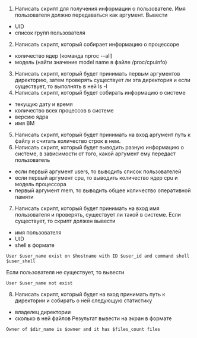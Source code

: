 1) Написать скрипт для получения информации о пользователе. Имя пользователя должно передаваться как аргумент. Вывести
- UID
- список групп пользователя
2) Написать скрипт, который собирает информацию о процессоре
- количество ядер (команда nproc --all)
- модель (найти значение model name в файле /proc/cpuinfo)
3) Написать скрипт, который будет принимать первым аргументов директорию, затем проверять существует ли эта директория и если существует, то выполнять в ней ls -l
4) Написать скрипт, который будет собирать информацию о системе
- текущую дату и время
- количество всех процессов в системе
- версию ядра
- имя ВМ
5) Написать скрипт, который будет принимать на вход аргумент путь к файлу и считать количество строк в нем.
6) Написать скрипт, который будет выводить разную информацию о системе, в зависимости от того, какой аргумент ему передаст пользователь
- если первый аргумент users, то выводить список пользователей
- если первый аргумент cpu, то выводить количество ядер cpu и модель процессора
- первый аргумент mem, то выводить общее количество оперативной памяти
7) Написать скрипт, который будет принимать на вход имя пользователя и проверять, существует ли такой в системе. Если существует, то скрипт должен вывести
- имя пользователя
- UID
- shell в формате
```
User $user_name exist on $hostname with ID $user_id and command shell $user_shell
```
Если пользователя не существует, то вывести
```
User $user_name not exist
```
8) Написать скрипт, который будет на вход принимать путь к директории и собирать о ней следующую статистику
- владелец директории
- сколько в ней файлов Результат вывести на экран в формате
```
Owner of $dir_name is $owner and it has $files_count files
```
